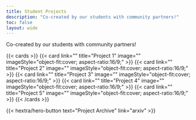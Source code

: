 ```yaml
---
title: Student Projects
description: "Co-created by our students with community partners!"
toc: false
layout: wide
---
```


<div class="mt-4"></div>

<p class="mb-12 text-center text-lg text-gray-500 dark:text-gray-400">
Co-created by our students with community partners!
</p>


{{< cards >}}
  {{< card link="" title="Project 1" image="" imageStyle="object-fit:cover; aspect-ratio:16/9;" >}}
  {{< card link="" title="Project 2" image="" imageStyle="object-fit:cover; aspect-ratio:16/9;" >}}
  {{< card link="" title="Project 3" image="" imageStyle="object-fit:cover; aspect-ratio:16/9;" >}}
  {{< card link="" title="Project 4" image="" imageStyle="object-fit:cover; aspect-ratio:16/9;" >}}
  {{< card link="" title="Project 5" image="" imageStyle="object-fit:cover; aspect-ratio:16/9;" >}}
{{< /cards >}}

<div class="mt-6"></div>

<div class="mb-6">
{{< hextra/hero-button text="Project Archive" link="arxiv" >}}
</div>